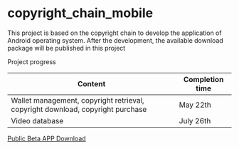 # copyright_chain_mobile


This project is based on the copyright chain to develop the application of Android operating system. After the development, the available download package will be published in this project


Project progress

Content | Completion time
------------ | -------------
Wallet management, copyright retrieval, copyright download, copyright purchase | May 22th
Video database | July 26th


<a href="http://d.6boat.com/rduf">Public Beta APP Download</a>



